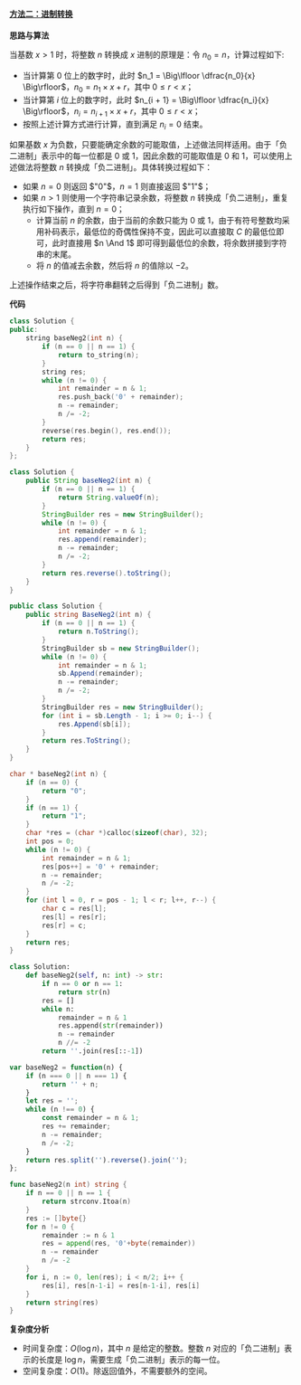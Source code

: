 ﻿#### [方法二：进制转换](https://leetcode.cn/problems/convert-to-base-2/solutions/2209807/fu-er-jin-zhi-zhuan-huan-by-leetcode-sol-9qlh/)

**思路与算法**

当基数 $x > 1$ 时，将整数 $n$ 转换成 $x$ 进制的原理是：令 $n_0 = n$，计算过程如下:

-   当计算第 $0$ 位上的数字时，此时 $n_1 = \Big\lfloor \dfrac{n_0}{x} \Big\rfloor$，$n_0 = n_1 \times x + r$，其中 $0 \le r < x$；
-   当计算第 $i$ 位上的数字时，此时 $n_{i + 1} = \Big\lfloor \dfrac{n_i}{x} \Big\rfloor$，$n_i = n_{i+1} \times x + r$，其中 $0 \le r < x$；
-   按照上述计算方式进行计算，直到满足 $n_{i} = 0$ 结束。

如果基数 $x$ 为负数，只要能确定余数的可能取值，上述做法同样适用。由于「负二进制」表示中的每一位都是 $0$ 或 $1$，因此余数的可能取值是 $0$ 和 $1$，可以使用上述做法将整数 $n$ 转换成「负二进制」。具体转换过程如下：

-   如果 $n = 0$ 则返回 $"0"$，$n = 1$ 则直接返回 $"1"$；
-   如果 $n > 1$ 则使用一个字符串记录余数，将整数 $n$ 转换成「负二进制」，重复执行如下操作，直到 $n = 0$；
    -   计算当前 $n$ 的余数，由于当前的余数只能为 $0$ 或 $1$，由于有符号整数均采用补码表示，最低位的奇偶性保持不变，因此可以直接取 $C$ 的最低位即可，此时直接用 $n \And 1$ 即可得到最低位的余数，将余数拼接到字符串的末尾。
    -   将 $n$ 的值减去余数，然后将 $n$ 的值除以 $-2$。

上述操作结束之后，将字符串翻转之后得到「负二进制」数。

**代码**

```cpp
class Solution {
public:
    string baseNeg2(int n) {
        if (n == 0 || n == 1) {
            return to_string(n);
        }
        string res;
        while (n != 0) {
            int remainder = n & 1;
            res.push_back('0' + remainder);
            n -= remainder;
            n /= -2;
        }
        reverse(res.begin(), res.end());
        return res;
    }
};
```

```java
class Solution {
    public String baseNeg2(int n) {
        if (n == 0 || n == 1) {
            return String.valueOf(n);
        }
        StringBuilder res = new StringBuilder();
        while (n != 0) {
            int remainder = n & 1;
            res.append(remainder);
            n -= remainder;
            n /= -2;
        }
        return res.reverse().toString();
    }
}
```

```csharp
public class Solution {
    public string BaseNeg2(int n) {
        if (n == 0 || n == 1) {
            return n.ToString();
        }
        StringBuilder sb = new StringBuilder();
        while (n != 0) {
            int remainder = n & 1;
            sb.Append(remainder);
            n -= remainder;
            n /= -2;
        }
        StringBuilder res = new StringBuilder();
        for (int i = sb.Length - 1; i >= 0; i--) {
            res.Append(sb[i]);
        }
        return res.ToString();
    }
}
```

```c
char * baseNeg2(int n) {
    if (n == 0) {
        return "0";
    }
    if (n == 1) {
        return "1";
    }
    char *res = (char *)calloc(sizeof(char), 32);
    int pos = 0;
    while (n != 0) {
        int remainder = n & 1;
        res[pos++] = '0' + remainder;
        n -= remainder;
        n /= -2;
    }
    for (int l = 0, r = pos - 1; l < r; l++, r--) {
        char c = res[l];
        res[l] = res[r];
        res[r] = c;
    }
    return res;
}
```

```python
class Solution:
    def baseNeg2(self, n: int) -> str:
        if n == 0 or n == 1:
            return str(n)
        res = []
        while n:
            remainder = n & 1
            res.append(str(remainder))
            n -= remainder
            n //= -2
        return ''.join(res[::-1])
```

```javascript
var baseNeg2 = function(n) {
    if (n === 0 || n === 1) {
        return '' + n;
    }
    let res = '';
    while (n !== 0) {
        const remainder = n & 1;
        res += remainder;
        n -= remainder;
        n /= -2;
    }
    return res.split('').reverse().join('');
};
```

```go
func baseNeg2(n int) string {
    if n == 0 || n == 1 {
        return strconv.Itoa(n)
    }
    res := []byte{}
    for n != 0 {
        remainder := n & 1
        res = append(res, '0'+byte(remainder))
        n -= remainder
        n /= -2
    }
    for i, n := 0, len(res); i < n/2; i++ {
        res[i], res[n-1-i] = res[n-1-i], res[i]
    }
    return string(res)
}
```

**复杂度分析**

-   时间复杂度：$O(\log n)$，其中 $n$ 是给定的整数。整数 $n$ 对应的「负二进制」表示的长度是 $\log n$，需要生成「负二进制」表示的每一位。
-   空间复杂度：$O(1)$。除返回值外，不需要额外的空间。

